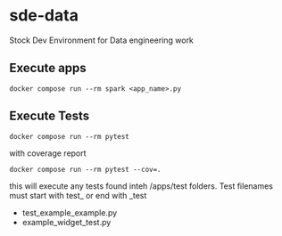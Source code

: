 # sde-data
 Stock Dev Environment for Data engineering work


## Execute apps

    docker compose run --rm spark <app_name>.py


## Execute Tests

    docker compose run --rm pytest

with coverage report

    docker compose run --rm pytest --cov=.

this will execute any tests found inteh /apps/test folders. Test filenames must start with test_ or end with _test 

 - test_example_example.py
 - example_widget_test.py